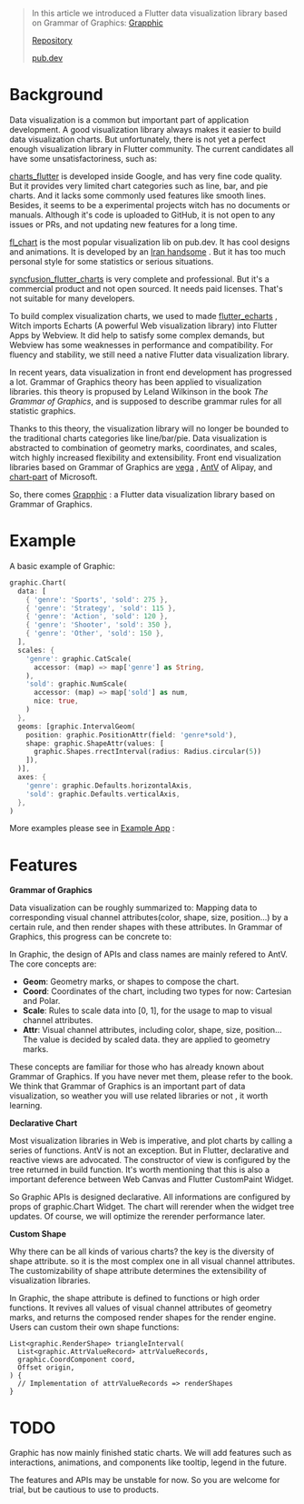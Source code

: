 > In this article we introduced a Flutter data visualization library based on Grammar of Graphics: [Grapphic](https://github.com/entronad/graphic)
>
> [Repository](https://github.com/entronad/graphic)
>
> [pub.dev](https://pub.dev/packages/garphic)

# Background

Data visualization is a common but important part of application development. A good visualization library always makes it easier to build data visualization charts. But unfortunately, there is not yet a perfect enough visualization library in Flutter community. The current candidates all have some unsatisfactoriness, such as:

[charts_flutter](https://pub.dev/packages/charts_flutter) is developed inside Google, and has very fine code quality. But it provides very limited chart categories such as line, bar, and pie charts. And it lacks some commonly used features like smooth lines. Besides, it seems to be a experimental projects witch has no documents or manuals. Although it's code is uploaded to GitHub, it is not open to any issues or PRs, and not updating new features for a long time.

[fl_chart](https://pub.dev/packages/fl_chart) is the most popular visualization lib on pub.dev. It has cool designs and animations. It is developed by an [Iran handsome](https://github.com/imaNNeoFighT) . But it has too much personal style for some statistics or serious situations.

[syncfusion_flutter_charts](https://pub.dev/packages/syncfusion_flutter_charts) is very complete and professional. But it's a commercial product and not open sourced. It needs paid licenses. That's not suitable for many developers.

To build complex visualization charts, we used to made [flutter_echarts](https://github.com/entronad/flutter_echarts) , Witch imports Echarts (A powerful Web visualization library) into Flutter Apps by Webview. It did help to satisfy some complex demands, but Webview has some weaknesses in performance and compatibility. For fluency and stability, we still need a native Flutter data visualization library.



In recent years, data visualization in front end development has progressed a lot. Grammar of Graphics theory has been applied to visualization libraries. this theory is propused by Leland Wilkinson in the book *The Grammar of Graphics*, and is supposed to describe grammar rules for all statistic graphics.

Thanks to this theory, the visualization library will no longer be bounded to the traditional charts categories like line/bar/pie. Data visualization is abstracted to combination of geometry marks, coordinates, and scales, witch highly increased flexibility and extensibility. Front end visualization libraries based on Grammar of Graphics are [vega](http://vega.github.io/) , [AntV](https://antv.vision/en) of Alipay, and [chart-part](https://microsoft.github.io/chart-parts/) of Microsoft.



So, there comes [Grapphic](https://github.com/entronad/graphic) : a Flutter data visualization library based on Grammar of Graphics.

# Example

A basic example of Graphic:

```dart
graphic.Chart(
  data: [
    { 'genre': 'Sports', 'sold': 275 },
    { 'genre': 'Strategy', 'sold': 115 },
    { 'genre': 'Action', 'sold': 120 },
    { 'genre': 'Shooter', 'sold': 350 },
    { 'genre': 'Other', 'sold': 150 },
  ],
  scales: {
    'genre': graphic.CatScale(
      accessor: (map) => map['genre'] as String,
    ),
    'sold': graphic.NumScale(
      accessor: (map) => map['sold'] as num,
      nice: true,
    )
  },
  geoms: [graphic.IntervalGeom(
    position: graphic.PositionAttr(field: 'genre*sold'),
    shape: graphic.ShapeAttr(values: [
      graphic.Shapes.rrectInterval(radius: Radius.circular(5))
    ]),
  )],
  axes: {
    'genre': graphic.Defaults.horizontalAxis,
    'sold': graphic.Defaults.verticalAxis,
  },
)
```



More examples please see in [Example App](https://github.com/entronad/graphic/tree/master/example) :

# Features

**Grammar of Graphics**

Data visualization can be roughly summarized to: Mapping data to corresponding visual channel attributes(color, shape, size, position...) by a certain rule, and then render shapes with these attributes. In Grammar of Graphics, this progress can be concrete to:

In Graphic, the design of APIs and class names are mainly refered to AntV. The core concepts are:

- **Geom**: Geometry marks, or shapes to compose the chart.
- **Coord**: Coordinates of the chart, including two types for now: Cartesian and Polar.
- **Scale**: Rules to scale data into [0, 1], for the usage to map to visual channel attributes.
- **Attr**: Visual channel attributes, including color, shape, size, position... The value is decided by scaled data. they are applied to geometry marks.

These concepts are familiar for those who has already known about Grammar of Graphics. If you have never met them, please refer to the book. We think that Grammar of Graphics is an important part of data visualization, so weather you will use related libraries or not , it worth learning.

**Declarative Chart**

Most visualization libraries in Web is imperative, and plot charts by calling a series of functions. AntV is not an exception. But in Flutter, declarative and reactive views are advocated. The constructor of view is configured by the tree returned in build function. It's worth mentioning that this is also a important deference between Web Canvas and Flutter CustomPaint Widget.

So Graphic APIs is designed declarative. All informations are configured by props of graphic.Chart Widget. The chart will rerender when the widget tree updates. Of course, we will optimize the rerender performance later.

**Custom Shape**

Why there can be all kinds of various charts? the key is the diversity of shape attribute. so it is the most complex one in all visual channel attributes. The customizability of shape attribute determines the extensibility of visualization libraries.

In Graphic, the shape attribute is defined to functions or high order functions. It revives all values of visual channel attributes of geometry marks, and returns the composed render shapes for the render engine. Users can custom their own shape functions:

```
List<graphic.RenderShape> triangleInterval(
  List<graphic.AttrValueRecord> attrValueRecords,
  graphic.CoordComponent coord,
  Offset origin,
) {
  // Implementation of attrValueRecords => renderShapes
}
```

# TODO

Graphic has now mainly finished static charts. We will add features such as interactions, animations, and components like tooltip, legend in the future.

The features and APIs may be unstable for now. So you are welcome for trial, but be cautious to use to products.